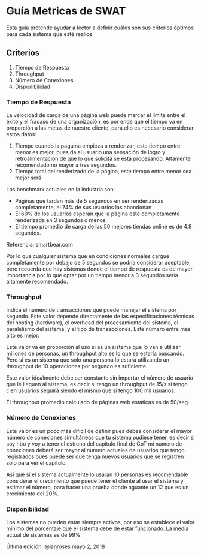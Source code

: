 # Guía Metricas de SWAT

Esta guía pretende ayudar a lector a definir cuáles son sus criterios óptimos para cada sistema que esté realice.


## Criterios
<ol>
<li>Tiempo de Respuesta</li><li>Throughput</li><li>Número de Conexiones </li> <li>Disponibilidad </li>
</ol>


### Tiempo de Respuesta
La velocidad de carga de una página web puede marcar el límite entre el éxito y el fracaso de una organización, es por ende que el tiempo va en proporción a las metas de nuestro cliente, para ello es necesario considerar estos datos:

1. Tiempo cuando la paguina empieza a renderizar, este tiempo entre menor es mejor, pues da al usuario una sensación de logro y retroalimentación de que lo que solicita se está procesando.  Altamente recomendado no mayor a tres segundos.
2. Tiempo total del renderizado de la página, este tiempo entre menor sea mejor será. 

Los benchmark actuales en la industria son:
- Páginas que tardan más de 5 segundos en ser renderizadas completamente, el 74% de sus usuarios las abandonan
- El 60% de los usuarios esperan que la página esté completamente renderizada en 3 segundos o menos.
- El tiempo promedio de carga de las 50 mejores tiendas online  es de 4.8 segundos.

Referencia: smartbear.com

Por lo que cualquier sistema que en condiciones normales cargue completamente por debajo de 5 segundos se podría considerar aceptable, pero recuerda que hay sistemas donde el tiempo de respuesta es de mayor importancia por lo que optar por un tiempo menor a 3 segundos sería altamente recomendado.

### Throughput
Indica el número de transacciones que puede manejar el sistema por segundo. Este valor depende directamente de las especificaciones técnicas del hosting (hardware), el overhead del procesamiento del sistema, el paralelismo del sistema, y el tipo de transacciones. Este número entre mas alto es mejor.

Este valor va en proporción al uso si es un sistema que lo van a utilizar millones de personas, un throughput alto es lo que se estaría buscando. Pero si es un sistema que solo una persona lo estará utilizando un throughput de 10 operaciones por segundo es suficiente.

Este valor idealmente debe ser constante sin importar el número de usuario que le lleguen al sistema, es decir si tengo un throughput de 15/s si tengo cien usuarios seguirá siendo el mismo que si tengo 100 mil usuarios.

El throughput promedio calculado de páginas web estáticas es de 50/seg.

### Número de Conexiones
Este valor es un poco más difícil de definir pues debes considerar el mayor número de conexiones simultáneas que tu sistema pudiese tener, es decir si soy hbo y voy a tener el estreno del capítulo final de GoT mi numero de conexiones deberá ser mayor al numero actuales de usuarios que tengo registrados pues puede ser que tenga nuevos usuarios que se registren solo para ver el capítulo. 

Así que si el sistema actualmente lo usaran 10 personas es recomendable considerar el crecimiento que puede tener el cliente al usar el sistema y estimar el número, para hacer una prueba donde aguante un 12 que es un crecimiento del 20%.

### Disponibilidad

Los sistemas no pueden estar siempre activos, por eso se establece el valor mínimo del porcentaje que el sistema debe de estar funcionado.  La media actual de sistemas es de 99%. 

Última edición: @ianroses mayo 2, 2018

